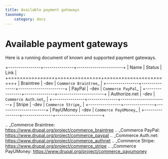 ```yaml
---
title: Available payment gateways
taxonomy:
    category: docs
---
```


Available payment gateways
==========================

Here is a running document of known and supported payment gateways.

+----------------+---------------+-----------------------+
| Name           | Status        | Link                  |
+================+===============+=======================+
| Braintree      | -dev          | `Commerce Braintree`_ |
+----------------+---------------+-----------------------+
| PayPal         | -dev          | `Commerce PayPal`_    |
+----------------+---------------+-----------------------+
| Authorize.net  | -dev          | `Commerce Auth.net`_  |
+----------------+---------------+-----------------------+
| Stripe         | -dev          | `Commerce Stripe`_    |
+----------------+---------------+-----------------------+
| PayUMoney      | -dev          | `Commerce PayUMoney`_ |
+----------------+---------------+-----------------------+

.. _Commerce Braintree: https://www.drupal.org/project/commerce_braintree
.. _Commerce PayPal: https://www.drupal.org/project/commerce_paypal
.. _Commerce Auth.net: https://www.drupal.org/project/commerce_authnet
.. _Commerce Stripe: https://www.drupal.org/project/commerce_stripe
.. _Commerce PayUMoney: https://www.drupal.org/project/commerce_payumoney

